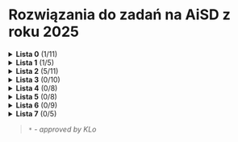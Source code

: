 # Rozwiązania do zadań na AiSD z roku 2025

<details>

<summary><b>Lista 0</b> (1/11)</summary>

## [Lista 0](./L00/Lista%200.pdf)

- [x] Zadanie 1
- [ ] Zadanie 2
- [ ] Zadanie 3
- [ ] Zadanie 4
- [ ] Zadanie 5
- [ ] Zadanie 6
- [ ] Zadanie 7
- [ ] Zadanie 8
- [ ] Zadanie 9 **Z**
- [ ] Zadanie 10
- [ ] Zadanie 11

</details>

<details>

<summary><b>Lista 1</b> (1/5)</summary>

## [Lista 1](./L01/Lista%201.pdf)

- [x] Zadanie 1
- [ ] Zadanie 2
- [ ] Zadanie 3
- [ ] Zadanie 4
- [ ] Zadanie 5

</details>

<details>

<summary><b>Lista 2</b> (5/11)</summary>

## [Lista 2](./L02/Lista%202.pdf)

- [x] Zadanie 0
- [x] [Zadanie 1](./L02/L02Z01.pdf)
- [x] [Zadanie 2](./L02/L02Z02.pdf)
- [ ] Zadanie 3
- [ ] Zadanie 4
- [x] [Zadanie 5](./L02/L02Z05.pdf)
- [x] [Zadanie 6](./L02/L02Z06.pdf) *
- [ ] Zadanie 7
- [ ] Zadanie 8
- [ ] Zadanie 9
- [ ] Zadanie 10 **Z**

</details>

<details>

<summary><b>Lista 3</b> (0/10)</summary>

## [Lista 3](./L03/Lista%203.pdf)

- [ ] Zadanie 1
- [ ] Zadanie 2
- [ ] Zadanie 3
- [ ] Zadanie 4
- [ ] Zadanie 5
- [ ] Zadanie 6
- [ ] Zadanie 7
- [ ] Zadanie 8
- [ ] Zadanie 9
- [ ] Zadanie 10 **Z**

</details>

<details>

<summary><b>Lista 4</b> (0/8)</summary>

## [Lista 4](./L04/Lista%204.pdf)

- [ ] Zadanie 1
- [ ] Zadanie 2
- [ ] Zadanie 3
- [ ] Zadanie 4
- [ ] Zadanie 5
- [ ] Zadanie 6
- [ ] Zadanie 7
- [ ] Zadanie 8

</details>

<details>

<summary><b>Lista 5</b> (0/8)</summary>

## [Lista 5](./L05/Lista%205.pdf)

- [ ] Zadanie 1
- [ ] Zadanie 2
- [ ] Zadanie 3
- [ ] Zadanie 4
- [ ] Zadanie 5 **Z**
- [ ] Zadanie 6
- [ ] Zadanie 7
- [ ] Zadanie 8

</details>

<details>

<summary><b>Lista 6</b> (0/9)</summary>

## [Lista 6](./L06/Lista%206.pdf)

- [ ] Zadanie 1
- [ ] Zadanie 2
- [ ] Zadanie 3
- [ ] Zadanie 4
- [ ] Zadanie 5
- [ ] Zadanie 6
- [ ] Zadanie 7
- [ ] Zadanie 8
- [ ] Zadanie 9 **Z**

</details>

<details>

<summary><b>Lista 7</b> (0/5)</summary>

## [Lista 7](./L07/Lista%207.pdf)

- [ ] Zadanie 1
- [ ] Zadanie 2
- [ ] Zadanie 3
- [ ] Zadanie 4
- [ ] Zadanie 5
</details>


> _`*` - approved by KLo_
